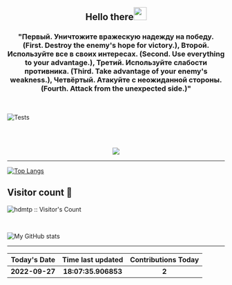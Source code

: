 
<h2 align="center">Hello there<img src="https://user-images.githubusercontent.com/88626025/135751180-b3d128a5-ba6f-496d-a6d0-1503b568ee88.gif" width="30px" height="30px"></h2>
<h3 align="center" margin=30px>
"Первый. Уничтожите вражескую надежду на победу. (First. Destroy the enemy's hope for victory.), Второй. Используйте все в своих интересах. (Second. Use everything to your advantage.), Третий. Используйте слабости противника. (Third. Take advantage of your enemy's weakness.), Четвёртый. Атакуйте с неожиданной стороны. (Fourth. Attack from the unexpected side.)"
</h3>
<br>

![Tests](https://github.com/hDmtP/hDmtP/actions/workflows/main.yml/badge.svg)

<br>
<br>
<p align="center">
<img src="https://user-images.githubusercontent.com/65482473/158032015-e753f65d-719b-4c09-8b79-6f39b3585473.gif" align="center">
</p>

<hr>

[![Top Langs](https://github-readme-stats.vercel.app/api/top-langs/?username=hDmtP&langs_count=12)](https://github.com/hDmtP/github-readme-stats)

<h2> Visitor count 👀</h2>

<p><img src="https://profile-counter.glitch.me/{hdmtp}/count.svg" alt="hdmtp :: Visitor's Count" /></p>

<br>

![My GitHub stats](https://github-readme-stats.vercel.app/api?username=hdmtp&show_icons=true&theme=radical) 

<hr>

Today's Date |Time last updated      | Contributions Today
:--------------:|:----------------:|:-------------:
**2022-09-27**| **18:07:35.906853** | **2**